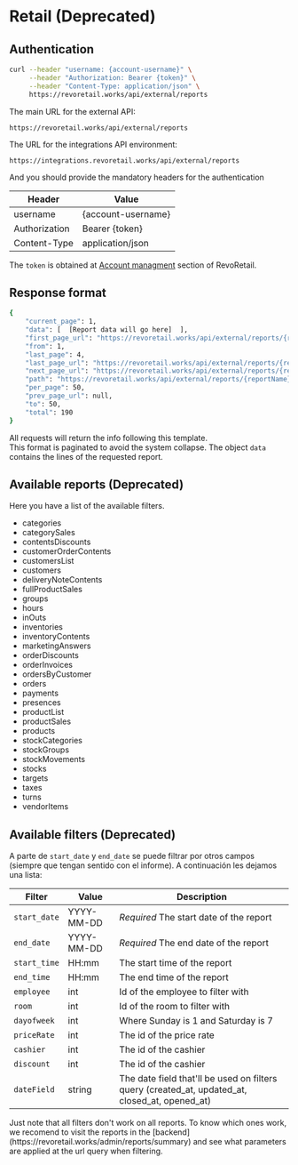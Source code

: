 # Retail (Deprecated)

## Authentication

```sh
curl --header "username: {account-username}" \
     --header "Authorization: Bearer {token}" \
     --header "Content-Type: application/json" \
     https://revoretail.works/api/external/reports
```

The main URL for the external API:

`https://revoretail.works/api/external/reports`

The URL for the integrations API environment:

`https://integrations.revoretail.works/api/external/reports`

And you should provide the mandatory headers for the authentication


Header        | Value
--------------|----------
username      | {account-username}
Authorization | Bearer {token}
Content-Type  | application/json

The `token` is obtained at [Account managment](https://revoretail.works/admin/account/tokens) section of RevoRetail.


## Response format

```sh
{
    "current_page": 1,
    "data": [  [Report data will go here]  ],
    "first_page_url": "https://revoretail.works/api/external/reports/{reportName}?page=1",
    "from": 1,
    "last_page": 4,
    "last_page_url": "https://revoretail.works/api/external/reports/{reportName}?page=4",
    "next_page_url": "https://revoretail.works/api/external/reports/{reportName}?page=2",
    "path": "https://revoretail.works/api/external/reports/{reportName}",
    "per_page": 50,
    "prev_page_url": null,
    "to": 50,
    "total": 190
}
```

All requests will return the info following this template.       
This format is paginated to avoid the system collapse. The object `data` contains the lines of the requested report.

## Available reports (Deprecated)

Here you have a list of the available filters.

* categories
* categorySales
* contentsDiscounts
* customerOrderContents
* customersList
* customers
* deliveryNoteContents
* fullProductSales
* groups
* hours
* inOuts
* inventories
* inventoryContents
* marketingAnswers
* orderDiscounts
* orderInvoices
* ordersByCustomer
* orders
* payments
* presences
* productList
* productSales
* products
* stockCategories
* stockGroups
* stockMovements
* stocks
* targets
* taxes
* turns
* vendorItems

## Available filters (Deprecated)
A parte de `start_date` y `end_date` se puede filtrar por otros campos (siempre que tengan sentido con el informe). A continuación les dejamos una lista:

Filter        | Value      | Description
--------------|------------|--------------
`start_date`  | YYYY-MM-DD | *Required* The start date of the report 
`end_date`    | YYYY-MM-DD | *Required* The end date of the report
`start_time`  | HH:mm      | The start time of the report 
`end_time`    | HH:mm      | The end time of the report 
`employee`    | int        | Id of the employee to filter with
`room`        | int        | Id of the room to filter with
`dayofweek`   | int        | Where Sunday is 1 and Saturday is 7
`priceRate`   | int        | The id of the price rate
`cashier`     | int        | The id of the cashier
`discount`    | int        | The id of the cashier
`dateField`   | string     | The date field that'll be used on filters query (created_at, updated_at, closed_at, opened_at)


<aside class="notice">
Just note that all filters don't work on all reports. To know which ones work, we recomend to visit the reports in the [backend](https://revoretail.works/admin/reports/summary) and see what parameters are applied at the url query when filtering.
</aside>


